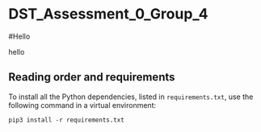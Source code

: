 # DST_Assessment_0_Group_4


#Hello

hello


## Reading order and requirements
To install all the Python dependencies, listed in `requirements.txt`, use the following command in a virtual environment:
```{sh}
pip3 install -r requirements.txt
```